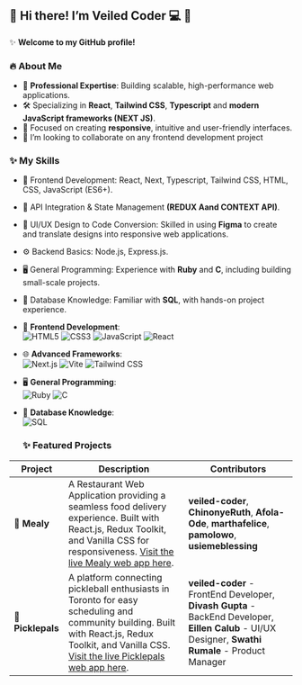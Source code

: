 ## 👋 Hi there! I’m Veiled Coder 💻 👋
✨ **Welcome to my GitHub profile!** 

### 🔥 **About Me**  
- 💼 **Professional Expertise**: Building scalable, high-performance web applications.  
- 🛠️ Specializing in **React**, **Tailwind CSS**, **Typescript** and **modern JavaScript frameworks (NEXT JS)**.  
- 🎯 Focused on creating **responsive**, intuitive and user-friendly interfaces.
- 👯 I’m looking to collaborate on any frontend development project
### ✨ **My Skills**  
- 🚀 Frontend Development: React, Next, Typescript, Tailwind CSS, HTML, CSS, JavaScript (ES6+).  
- 🔗 API Integration & State Management **(REDUX Aand CONTEXT API)**.  
- 🎨 UI/UX Design to Code Conversion: Skilled in using **Figma** to create and translate designs into responsive web applications.  
- ⚙️ Backend Basics: Node.js, Express.js.  
- 🖥️ General Programming: Experience with **Ruby** and **C**, including building small-scale projects.  
- 💾 Database Knowledge: Familiar with **SQL**, with hands-on project experience.
  
- 🚀 **Frontend Development**:  
  ![HTML5](https://img.shields.io/badge/HTML5-E34F26?style=flat&logo=html5&logoColor=white)   ![CSS3](https://img.shields.io/badge/CSS3-1572B6?style=flat&logo=css3&logoColor=white)    ![JavaScript](https://img.shields.io/badge/JavaScript-F7DF1E?style=flat&logo=javascript&logoColor=black)    ![React](https://img.shields.io/badge/React-61DAFB?style=flat&logo=react&logoColor=black)  
 
 - 🌐 **Advanced Frameworks**:  
  ![Next.js](https://img.shields.io/badge/Next.js-000000?style=flat&logo=nextdotjs&logoColor=white)  ![Vite](https://img.shields.io/badge/Vite-646CFF?style=flat&logo=vite&logoColor=white)    ![Tailwind CSS](https://img.shields.io/badge/Tailwind_CSS-38B2AC?style=flat&logo=tailwind-css&logoColor=white)  

- 🖥️ **General Programming**:  
  ![Ruby](https://img.shields.io/badge/Ruby-CC342D?style=flat&logo=ruby&logoColor=white)    ![C](https://img.shields.io/badge/C-A8B9CC?style=flat&logo=c&logoColor=white)  

- 💾 **Database Knowledge**:  
  ![SQL](https://img.shields.io/badge/SQL-003B57?style=flat&logo=database&logoColor=white)

  ### ✨ **Featured Projects**

| Project | Description | Contributors |
| ------- | ----------- | ------------ |
| 🍔 **Mealy** | A Restaurant Web Application providing a seamless food delivery experience. Built with React.js, Redux Toolkit, and Vanilla CSS for responsiveness. [Visit the live Mealy web app here](#). | **veiled-coder**, **ChinonyeRuth**, **Afola-Ode**, **marthafelice**, **pamolowo**, **usiemeblessing** |
| 🏓 **Picklepals** | A platform connecting pickleball enthusiasts in Toronto for easy scheduling and community building. Built with React.js, Redux Toolkit, and Vanilla CSS. [Visit the live Picklepals web app here](#). | **veiled-coder** - FrontEnd Developer, **Divash Gupta** - BackEnd Developer, **Eillen Calub** - UI/UX Designer, **Swathi Rumale** - Product Manager |






